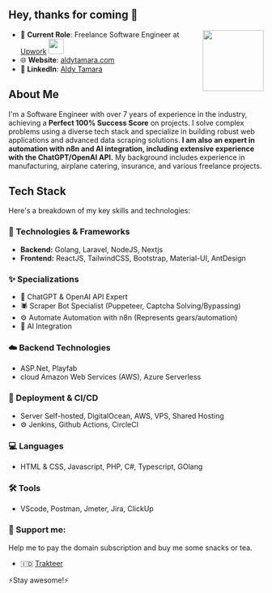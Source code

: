 ## Hey, thanks for coming 👋

<img align='right' src="https://media3.giphy.com/media/v1.Y2lkPTc5MGI3NjExNmU1dzd6cHkzdzM4eXY2M2ptOHkycGxrcG10YXh0ODlyb2FldG9oeSZlcD12MV9pbnRlcm5hbF9naWZfYnlfaWQmY3Q9Zw/zUp12B2u14b6cqYpfJ/giphy.gif" width="120">

- 🔭 **Current Role**: Freelance Software Engineer at [Upwork](https://www.upwork.com/freelancers/~01690812ee8d5a4e37?viewMode=1) <img src="https://media.giphy.com/media/WUlplcMpOCEmTGBtBW/giphy.gif" width="30">
- 🌐 **Website**: [aldytamara.com](https://aldytamara.com/)
- 💼 **LinkedIn**: [Aldy Tamara](https://www.linkedin.com/in/aldytamara/)

## About Me

I'm a Software Engineer with over 7 years of experience in the industry, achieving a **Perfect 100% Success Score** on projects. I solve complex problems using a diverse tech stack and specialize in building robust web applications and advanced data scraping solutions. **I am also an expert in automation with n8n and AI integration, including extensive experience with the ChatGPT/OpenAI API.** My background includes experience in manufacturing, airplane catering, insurance, and various freelance projects.


## Tech Stack

Here's a breakdown of my key skills and technologies:

### 🚀 Technologies & Frameworks
*   **Backend:** Golang, Laravel, NodeJS, Nextjs
*   **Frontend:** ReactJS, TailwindCSS, Bootstrap, Material-UI, AntDesign

### ✨ Specializations
*   🤖 ChatGPT & OpenAI API Expert
*   🕷️ Scraper Bot Specialist (Puppeteer, Captcha Solving/Bypassing)
*   ⚙️ Automate Automation with n8n (Represents gears/automation)
*   🧠 AI Integration

### ☁️ Backend Technologies
*   ASP.Net, Playfab
*   cloud Amazon Web Services (AWS), Azure Serverless

### 🚢 Deployment & CI/CD
*   Server Self-hosted, DigitalOcean, AWS, VPS, Shared Hosting
*   ⚙️ Jenkins, Github Actions, CircleCI

### 💻 Languages
*   HTML & CSS, Javascript, PHP, C#, Typescript, GOlang

### 🛠️ Tools
*   VScode, Postman, Jmeter, Jira, ClickUp

### 💸 Support me:
Help me to pay the domain subscription and buy me some snacks or tea.

*   🇮🇩 [Trakteer](https://trakteer.id/aldy_tamara2/tip?quantity=1)

⚡️Stay awesome!⚡️
